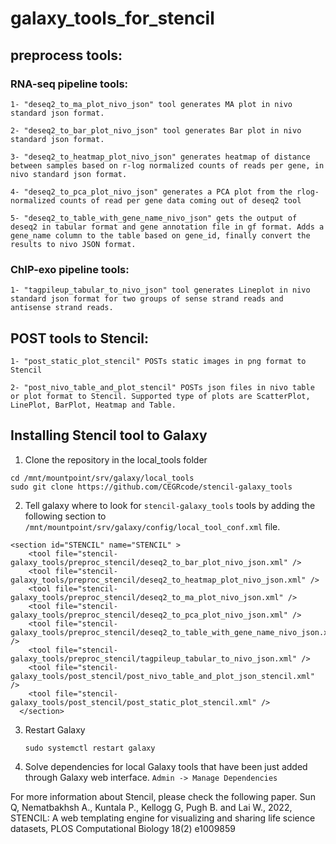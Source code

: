 # galaxy_tools_for_stencil

## preprocess tools: ##

  ### RNA-seq pipeline tools: ###

    1- "deseq2_to_ma_plot_nivo_json" tool generates MA plot in nivo standard json format.

    2- "deseq2_to_bar_plot_nivo_json" tool generates Bar plot in nivo standard json format.

    3- "deseq2_to_heatmap_plot_nivo_json" generates heatmap of distance between samples based on r-log normalized counts of reads per gene, in nivo standard json format. 

    4- "deseq2_to_pca_plot_nivo_json" generates a PCA plot from the rlog-normalized counts of read per gene data coming out of deseq2 tool 

    5- "deseq2_to_table_with_gene_name_nivo_json" gets the output of deseq2 in tabular format and gene annotation file in gf format. Adds a gene_name column to the table based on gene_id, finally convert the results to nivo JSON format.
  
  ### ChIP-exo pipeline tools: ###

    1- "tagpileup_tabular_to_nivo_json" tool generates Lineplot in nivo standard json format for two groups of sense strand reads and antisense strand reads.


## POST tools to Stencil: ##

    1- "post_static_plot_stencil" POSTs static images in png format to Stencil

    2- "post_nivo_table_and_plot_stencil" POSTs json files in nivo table or plot format to Stencil. Supported type of plots are ScatterPlot, LinePlot, BarPlot, Heatmap and Table.

## Installing Stencil tool to Galaxy
1. Clone the repository in the local_tools folder
```
cd /mnt/mountpoint/srv/galaxy/local_tools
sudo git clone https://github.com/CEGRcode/stencil-galaxy_tools
```

2. Tell galaxy where to look for `stencil-galaxy_tools` tools by adding the following section to `/mnt/mountpoint/srv/galaxy/config/local_tool_conf.xml` file.

```
<section id="STENCIL" name="STENCIL" >
    <tool file="stencil-galaxy_tools/preproc_stencil/deseq2_to_bar_plot_nivo_json.xml" />
    <tool file="stencil-galaxy_tools/preproc_stencil/deseq2_to_heatmap_plot_nivo_json.xml" />
    <tool file="stencil-galaxy_tools/preproc_stencil/deseq2_to_ma_plot_nivo_json.xml" />
    <tool file="stencil-galaxy_tools/preproc_stencil/deseq2_to_pca_plot_nivo_json.xml" />
    <tool file="stencil-galaxy_tools/preproc_stencil/deseq2_to_table_with_gene_name_nivo_json.xml" />
    <tool file="stencil-galaxy_tools/preproc_stencil/tagpileup_tabular_to_nivo_json.xml" />
    <tool file="stencil-galaxy_tools/post_stencil/post_nivo_table_and_plot_json_stencil.xml" />
    <tool file="stencil-galaxy_tools/post_stencil/post_static_plot_stencil.xml" />
  </section>
```

3. Restart Galaxy

    ```
    sudo systemctl restart galaxy
    ```
 
4. Solve dependencies for local Galaxy tools that have been just added through Galaxy web interface. `Admin -> Manage Dependencies`

For more information about Stencil, please check the following paper.
Sun Q, Nematbakhsh A., Kuntala P., Kellogg G, Pugh B. and Lai W., 2022, STENCIL: A web templating engine for visualizing and sharing life science datasets, PLOS Computational Biology 18(2) e1009859

